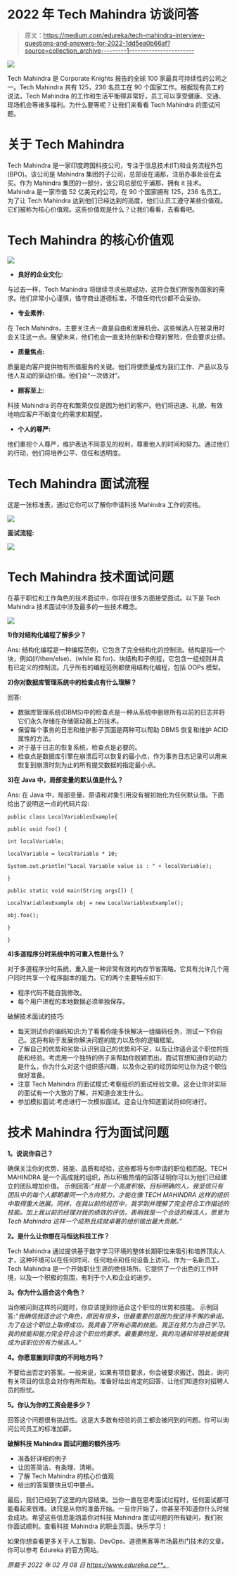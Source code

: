 # 2022 年 Tech Mahindra 访谈问答

> 原文：<https://medium.com/edureka/tech-mahindra-interview-questions-and-answers-for-2022-1dd5ea0b66af?source=collection_archive---------1----------------------->

![](img/0c5cb7f273c798f879e371db54a4fb6c.png)

Tech Mahindra 是 Corporate Knights 报告的全球 100 家最具可持续性的公司之一。Tech Mahindra 共有 125，236 名员工在 90 个国家工作。根据现有员工的说法，Tech Mahindra 的工作和生活平衡得非常好，员工可以享受健康、交通、现场机会等诸多福利。为什么要等呢？让我们来看看 Tech Mahindra 的面试问题。

# 关于 Tech Mahindra

Tech Mahindra 是一家印度跨国科技公司，专注于信息技术(IT)和业务流程外包(BPO)。该公司是 Mahindra 集团的子公司，总部设在浦那，注册办事处设在孟买。作为 Mahindra 集团的一部分，该公司总部位于浦那，拥有 it 技术。Mahindra 是一家市值 52 亿美元的公司，在 90 个国家拥有 125，236 名员工。为了让 Tech Mahindra 达到他们已经达到的高度，他们让员工遵守某些价值观。它们被称为核心价值观。这些价值观是什么？让我们看看，去看看吧。

# Tech Mahindra 的核心价值观

![](img/fbe8a25cd82b5d2d79417612c895f347.png)

*   **良好的企业文化:**

与过去一样，Tech Mahindra 将继续寻求长期成功，这符合我们所服务国家的需求。他们非常小心谨慎，恪守商业道德标准，不惜任何代价都不会妥协。

*   **专业素养:**

在 Tech Mahindra，主要关注点一直是自由和发展机会。这些候选人在被录用时会关注这一点。展望未来，他们也会一直支持创新和合理的冒险，但会要求业绩。

*   **质量焦点:**

质量是向客户提供物有所值服务的关键。他们将使质量成为我们工作、产品以及与他人互动的驱动价值。他们会“一次做对”。

*   **顾客至上:**

科技 Mahindra 的存在和繁荣仅仅是因为他们的客户。他们将迅速、礼貌、有效地响应客户不断变化的需求和期望。

*   **个人的尊严:**

他们重视个人尊严，维护表达不同意见的权利，尊重他人的时间和努力。通过他们的行动，他们将培养公平、信任和透明度。

# Tech Mahindra 面试流程

这是一张标准表，通过它你可以了解你申请科技 Mahindra 工作的资格。

![](img/2cfd02c33c98c61aa99beddd55e7c2e9.png)

**面试流程:**

![](img/0784693f31ccee91d6f47bec9115c11d.png)

# Tech Mahindra 技术面试问题

在基于职位和工作角色的技术面试中，你将在很多方面接受面试。以下是 Tech Mahindra 技术面试中涉及最多的一些技术概念。

![](img/51ee7a5d28b86115044b7aa1d2c776dc.png)

**1)你对结构化编程了解多少？**

Ans:
结构化编程是一种编程范例，它包含了完全结构化的控制流。结构是指一个块，例如(if/then/else)、(while 和 for)、块结构和子例程，它包含一组规则并具有已定义的控制流。几乎所有的编程范例都使用结构化编程，包括 OOPs 模型。

**2)你对数据库管理系统中的检查点有什么理解？**

回答:

*   数据库管理系统(DBMS)中的检查点是一种从系统中删除所有以前的日志并将它们永久存储在存储驱动器上的技术。
*   保留每个事务的日志和维护影子页面是两种可以帮助 DBMS 恢复和维护 ACID 属性的方法。
*   对于基于日志的恢复系统，检查点是必要的。
*   检查点是数据库引擎在崩溃后可以恢复的最小点，作为事务日志记录可以用来恢复到崩溃时刻为止的所有提交数据的指定最小点。

**3)在 Java 中，局部变量的默认值是什么？**

Ans:
在 Java 中，局部变量、原语和对象引用没有被初始化为任何默认值。下面给出了说明这一点的代码片段:

`public class LocalVariablesExample{`

`public void foo() {`

`int localVariable;`

`localVariable = localVariable * 10;`

`System.out.println("Local Variable value is : " + localVariable);`

`}`

`public static void main(String args[]) {`

`LocalVariablesExample obj = new LocalVariablesExample();`

`obj.foo();`

`}`

`}`

**4)多道程序分时系统中的可重入性是什么？**

对于多道程序分时系统，重入是一种非常有效的内存节省策略。它具有允许几个用户同时共享一个程序副本的能力。它的两个主要特点如下:

*   程序代码不能自我修改。
*   每个用户进程的本地数据必须单独保存。

破解技术面试的技巧:

*   每天测试你的编码知识:为了看看你能多快解决一组编码任务，测试一下你自己。这将有助于发展你解决问题的能力以及你的逻辑框架。
*   了解自己的优势和劣势:认识到自己的优势和不足，以及让你适合这个职位的技能和经验。考虑用一个独特的例子来帮助你脱颖而出。面试官想知道你的动力是什么，你为什么对这个组织感兴趣，以及你之前的经历如何让你为这个职位做好准备。
*   注意 Tech Mahindra 的面试模式:考察组织的面试经验文章。这会让你对实际的面试有一个大致的了解，并知道会发生什么。
*   参加模拟面试:考虑进行一次模拟面试。这会让你知道面试将如何进行。

# 技术 Mahindra 行为面试问题

**1。说说你自己？**

确保关注你的优势、技能、品质和经验，这些都将与你申请的职位相匹配。TECH MAHINDRA 是一个高成就的组织，所以积极热情的回答证明你可以为他们已经建立的团队增加价值。
示例回答:*“我是一个高度积极、目标明确的人，我坚信只有团队中的每个人都朝着同一个方向努力，才能在像 TECH MAHINDRA 这样的组织中取得重大进展。同样，在我以前的经历中，我学到并理解了完全符合工作描述的技能。加上我以前的经理对我的绩效的评估，表明我是一个合适的候选人，愿意为 Tech Mahindra 这样一个成熟且成就卓著的组织做出最大贡献。”*

**2。是什么让你想在马恒达科技工作？**

Tech Mahindra 通过提供基于数字学习环境的整体长期职位来吸引和培养顶尖人才，这种环境可以在任何时间、任何地点和任何设备上访问。作为一名新员工，Tech Mahindra 是一个开始职业生涯的绝佳场所。它提供了一个出色的工作环境，以及一个积极的氛围，有利于个人和企业的进步。

**3。你为什么适合这个角色？**

当你被问到这样的问题时，你应该提到你适合这个职位的优势和技能。
示例回答:*“我确信我适合这个角色，原因有很多，但最重要的是因为我坚持不懈的承诺。为了在这个职位上取得成功，我具备了所有必需的技能。我正在努力为自己学习。我的技能和能力完全符合这个职位的要求。最重要的是，我的沟通和领导技能使我成为该职位的有力候选人。”*

**4。你愿意搬到印度的不同地方吗？**

不要给出否定的答案。一般来说，如果有项目要求，你会被要求搬迁。因此，询问有关项目的信息会对你有所帮助。准备好给出肯定的回答，让他们知道你对招聘人员的担忧。

**5。你认为你的工资会是多少？**

回答这个问题很有挑战性。这是大多数有经验的员工都会被问到的问题。你可以询问公司员工的标准加薪。

**破解科技 Mahindra 面试问题的额外技巧:**

*   准备好详细的例子
*   让回答简洁、有条理、清晰。
*   了解 Tech Mahindra 的核心价值观
*   给出的答案要快且切中要点。

最后，我们已经到了这里的内容结束。当你一直在思考面试过程时，任何面试都可能看起来很难。诀窍是从你的准备开始。一旦你开始了，你甚至不知道你什么时候会成功。希望这些信息能涵盖你对科技 Mahindra 面试问题的所有疑问，我们祝你面试顺利。查看科技 Mahindra 的职业页面。快乐学习！

如果你想查看更多关于人工智能、DevOps、道德黑客等市场最热门技术的文章，你可以参考 Edureka 的官方网站。

*原载于 2022 年 02 月 08 日 https://www.edureka.co**。*